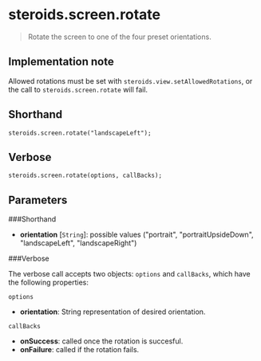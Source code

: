 steroids.screen.rotate
======================

  > Rotate the screen to one of the four preset orientations.

Implementation note
-------------------
Allowed rotations must be set with `steroids.view.setAllowedRotations`, or the call to `steroids.screen.rotate` will fail.

Shorthand
---------
    steroids.screen.rotate("landscapeLeft");

Verbose
-------
    steroids.screen.rotate(options, callBacks);


Parameters
----------

###Shorthand

- __orientation__ [`String`]: possible values ("portrait", "portraitUpsideDown", "landscapeLeft", "landscapeRight")


###Verbose

The verbose call accepts two objects: `options` and `callBacks`, which have the following properties:

`options`

- __orientation__: String representation of desired orientation.

`callBacks`

- __onSuccess__: called once the rotation is succesful.
- __onFailure__: called if the rotation fails.